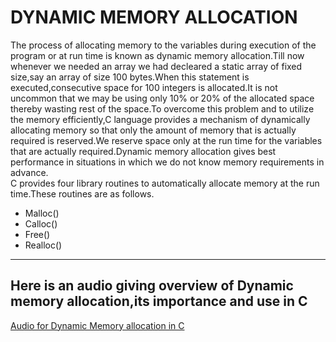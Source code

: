 # DYNAMIC MEMORY ALLOCATION
The process of allocating memory to the variables during execution of the program or at run time is known as dynamic memory allocation.Till now whenever we needed an array
we had decleared a static array of fixed size,say an array of size 100 bytes.When this statement is executed,consecutive space for 100 integers is allocated.It is not uncommon that we may be using only 10% or 20% of the allocated space thereby wasting rest of the space.To overcome this problem and to utilize the memory efficiently,C language provides a mechanism of dynamically allocating memory so that only the amount
of memory that is actually required is reserved.We reserve space only at the run time for the variables that are actually required.Dynamic memory allocation gives best
performance in situations in which we do not know memory requirements in advance.  
C provides four library routines to automatically allocate memory at the run time.These routines are as follows.
- Malloc()
- Calloc()
- Free()
- Realloc()
<hr>

## Here is an audio giving overview of Dynamic memory allocation,its importance and use in C
[Audio for Dynamic Memory allocation in C](https://drive.google.com/file/d/1A01zWxgp6h-ElTcmgNN1IvTgwrGyT2ww/view?usp=sharing)
